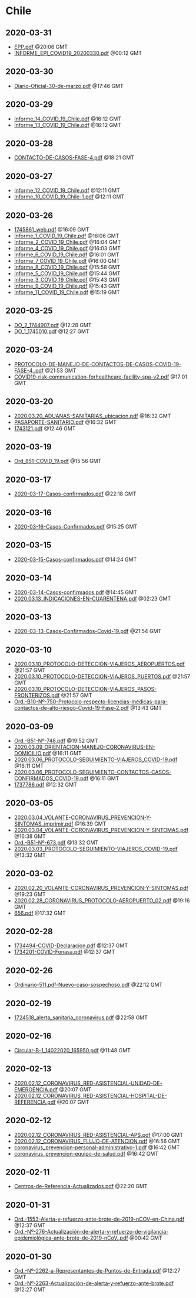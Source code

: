 # Chile


## 2020-03-31

* [EPP.pdf](535950a7826dd3e04b1403ba03a3e2bddd0255ab/file.pdf) @20:06 GMT
* [INFORME\_EPI\_COVID19\_20200330.pdf](dee3045a2f483efb0d8b11a7cc7d1206ab885308/file.pdf) @00:12 GMT

## 2020-03-30

* [Diario-Oficial-30-de-marzo.pdf](89573cbb89e1979713e2437c7635f8ce580d2bcf/file.pdf) @17:46 GMT

## 2020-03-29

* [Informe\_14\_COVID\_19\_Chile.pdf](37f909623ec99d7c9a30c015199834aea8bde250/file.pdf) @16:12 GMT
* [Informe\_13\_COVID\_19\_Chile.pdf](84a99e00ba9b1e39bfc641e161660b8153717a8b/file.pdf) @16:12 GMT

## 2020-03-28

* [CONTACTO-DE-CASOS-FASE-4.pdf](8e3b0d6e839208e26364ca6cfc6cf450c942bece/file.pdf) @18:21 GMT

## 2020-03-27

* [Informe\_12\_COVID\_19\_Chile.pdf](4141716a53781ff72a729ccc7b1418cd63cbbe72/file.pdf) @12:11 GMT
* [Informe\_10\_COVID\_19\_Chile-1.pdf](5940f24700bd4070317f38ad31c5fad0a9d7f711/file.pdf) @12:11 GMT

## 2020-03-26

* [1745861\_web.pdf](73f80f32e543e067461779f37b2e0e911a7ac854/file.pdf) @16:09 GMT
* [Informe\_1\_COVID\_19\_Chile.pdf](c21c91b83a4cbbfee4a47cc3ec666929c8d81a3f/file.pdf) @16:06 GMT
* [Informe\_2\_COVID\_19\_Chile.pdf](eef6cf0f7df7b8576ec995648f0a4a88ba1d41d4/file.pdf) @16:04 GMT
* [Informe\_4\_COVID\_19\_Chile.pdf](80f1e960057cadfb21699d842ec96be7e4d6ea83/file.pdf) @16:03 GMT
* [Informe\_6\_COVID\_19\_Chile.pdf](df1208c69c3adbcfdc4472e673de088c21a9c2d7/file.pdf) @16:01 GMT
* [Informe\_7\_COVID\_19\_Chile.pdf](1b05977dacbffa46b446144d5c38f2e383def8e1/file.pdf) @16:00 GMT
* [Informe\_8\_COVID\_19\_Chile.pdf](6835dbd6a2f75c6a58fb6818d73dcc106be42b6d/file.pdf) @15:58 GMT
* [Informe\_5\_COVID\_19\_Chile.pdf](f12fc714029a46ff3445bfd471b0281280fcb924/file.pdf) @15:44 GMT
* [Informe\_3\_COVID\_19\_Chile.pdf](72cfeeb2289fb50192347c7c8c1aba66d9d01b8c/file.pdf) @15:43 GMT
* [Informe\_9\_COVID\_19\_Chile.pdf](8b7aca7a075b670ad165f100a56d9eb9d20ad96e/file.pdf) @15:43 GMT
* [Informe\_11\_COVID\_19\_Chile.pdf](f0c8ee2fd29528402f6a0e3ea5cc1647ef0c2299/file.pdf) @15:19 GMT

## 2020-03-25

* [DO\_2\_1744907.pdf](c6bedf2b469a7fbb9e2cd412540a503e950a51a3/file.pdf) @12:28 GMT
* [DO\_1\_1745010.pdf](8a3cd47582823f1074edaf29862a5609984e5110/file.pdf) @12:27 GMT

## 2020-03-24

* [PROTOCOLO-DE-MANEJO-DE-CONTACTOS-DE-CASOS-COVID-19-FASE-4..pdf](726653f80181d4433b84f137d57f51e41ccc348a/file.pdf) @21:53 GMT
* [COVID19-risk-communication-forhealthcare-facility-spa-v2.pdf](e9f839077ccc92327bda520896a6e0d55d442344/file.pdf) @17:01 GMT

## 2020-03-20

* [2020.03.20\_ADUANAS-SANITARIAS\_ubicacion.pdf](6aef58cbfa5611eb61acfeaa6bef2b552c364af8/file.pdf) @16:32 GMT
* [PASAPORTE-SANITARIO.pdf](ae6375cfda428c36b72dd755d95d65bd057b8b1a/file.pdf) @16:32 GMT
* [1743121.pdf](002ebaca246dd28cce9a131a61b29af3fa04a3c2/file.pdf) @12:46 GMT

## 2020-03-19

* [Ord\_851-COVID\_19.pdf](fe86b8c13dc838430d0569962bfec60223064493/file.pdf) @15:56 GMT

## 2020-03-17

* [2020-03-17-Casos-confirmados.pdf](301f8b4bfe4455658b3f01576cde33f66ab1b971/file.pdf) @22:18 GMT

## 2020-03-16

* [2020-03-16-Casos-Confirmados.pdf](ccd1a5e3d52c6f20d6f9c305ec795b65d4fa31ce/file.pdf) @15:25 GMT

## 2020-03-15

* [2020-03-15-Casos-confirmados.pdf](8cbc2ae8864894c3b1c0724062235555ce5490db/file.pdf) @14:24 GMT

## 2020-03-14

* [2020-03-14-Casos-confirmados.pdf](df5c5ff4406927a7bf0f9fd20f6308b5459e2e83/file.pdf) @14:45 GMT
* [2020.03.13\_INDICACIONES-EN-CUARENTENA.pdf](cf5999473973ef265c3761be2a2516b3a5a31461/file.pdf) @02:23 GMT

## 2020-03-13

* [2020-03-13-Casos-Confirmados-Covid-19.pdf](1d5ad71ed758a8785396429777241aa8359d841f/file.pdf) @21:54 GMT

## 2020-03-10

* [2020.03.10\_PROTOCOLO-DETECCION-VIAJEROS\_AEROPUERTOS.pdf](ca99fbe4f7179f38cb83389f7aac052a0a026453/file.pdf) @21:57 GMT
* [2020.03.10\_PROTOCOLO-DETECCION-VIAJEROS\_PUERTOS.pdf](95687aa721eae486bae5a49719ad7022724976c4/file.pdf) @21:57 GMT
* [2020.03.10\_PROTOCOLO-DETECCION-VIAJEROS\_PASOS-FRONTERIZOS.pdf](7d61f5a46cfe74941e847b04b210a40e990729c7/file.pdf) @21:57 GMT
* [Ord.-B10-Nº-750-Protocolo-respecto-licencias-médicas-para-contactos-de-alto-riesgo-Covid-19-Fase-2.pdf](13d1bc951547db02f52afd4d4ae87a2594f702f6/file.pdf) @13:43 GMT

## 2020-03-09

* [Ord.-B51-Nº-748.pdf](7993f44f01e0f326931e74ba726dcb4437d11293/file.pdf) @19:52 GMT
* [2020.03.09\_ORIENTACION-MANEJO-CORONAVIRUS-EN-DOMICILIO.pdf](1b91f5dd27d77cc8616e689940e0b697252a559a/file.pdf) @16:11 GMT
* [2020.03.06\_PROTOCOLO-SEGUIMIENTO-VIAJEROS\_COVID-19.pdf](551470afb04fbe60c663975a84eb452180badc22/file.pdf) @16:11 GMT
* [2020.03.06\_PROTOCOLO-SEGUIMIENTO-CONTACTOS-CASOS-CONFIRMADOS\_COVID-19.pdf](7f3457a090b40b07f802466abbdc227a81947b83/file.pdf) @16:11 GMT
* [1737786.pdf](d59c71aeb9b0eff09b3eb398e99099947b438606/file.pdf) @12:32 GMT

## 2020-03-05

* [2020.03.04\_VOLANTE-CORONAVIRUS\_PREVENCION-Y-SINTOMAS\_imprimir.pdf](7f7772e5507c3591dbf983bbddbaf4e4ea349e1f/file.pdf) @16:39 GMT
* [2020.03.04\_VOLANTE-CORONAVIRUS\_PREVENCION-Y-SINTOMAS.pdf](b88dd4e481a4c8e221b45f6838567447d3a8d51f/file.pdf) @16:38 GMT
* [Ord.-B51-Nº-673.pdf](bd2738d4ee7b5c0810ef6a71f997da17b77e223a/file.pdf) @13:32 GMT
* [2020.03.03\_PROTOCOLO-SEGUIMIENTO-VIAJEROS\_COVID-19.pdf](594dbdd8809bb378f07b9e7e1135ddcc8690f316/file.pdf) @13:32 GMT

## 2020-03-02

* [2020.02.20\_VOLANTE-CORONAVIRUS\_PREVENCION-Y-SINTOMAS.pdf](6f4530f2dcdc7cd2f55faecbe70a482b45387e1b/file.pdf) @19:23 GMT
* [2020.02.28\_CORONAVIRUS\_PROTOCOLO-AEROPUERTO\_02.pdf](31defa944dba559f9dc2d14e128bbca2830766b5/file.pdf) @19:16 GMT
* [656.pdf](3966b36dff0e90135637e5586bbbfbd6864163b3/file.pdf) @17:32 GMT

## 2020-02-28

* [1734494-COVID-Declaracion.pdf](e2da2e083af20d30534853d4d9642053aadabf9d/file.pdf) @12:37 GMT
* [1734201-COVID-Fonasa.pdf](475e90ada2f08f56a928c86591d42dff02db1dcf/file.pdf) @12:37 GMT

## 2020-02-26

* [Ordinario-511.pdf-Nuevo-caso-sospechoso.pdf](e05eb2a43ebe85735d4e1ed4a470937d4b18dcfc/file.pdf) @22:12 GMT

## 2020-02-19

* [1724518\_alerta\_sanitaria\_coronavirus.pdf](46ec12a3575707191fb0becd0b9b9cbcd2482a1c/file.pdf) @22:58 GMT

## 2020-02-16

* [Circular-B-1\_14022020\_165950.pdf](a390f76e4f198fdf0cd2b8e3b1577ad22f0998b8/file.pdf) @11:48 GMT

## 2020-02-13

* [2020.02.12\_CORONAVIRUS\_RED-ASISTENCIAL-UNIDAD-DE-EMERGENCIA.pdf](5ae94802cc576c8698363596bcc1a38b82d42d2c/file.pdf) @20:07 GMT
* [2020.02.12\_CORONAVIRUS\_RED-ASISTENCIAL-HOSPITAL-DE-REFERENCIA.pdf](676979c17f35e66fc368aa7b99c6cf122336e1ad/file.pdf) @20:07 GMT

## 2020-02-12

* [2020.02.12\_CORONAVIRUS\_RED-ASISTENCIAL-APS.pdf](5953443f69b32f375f74e5c6acbf41ff0458a147/file.pdf) @17:00 GMT
* [2020.02.12\_CORONAVIRUS\_FLUJO-DE-ATENCION.pdf](3e0d6f2b101f50fde623428c420d7d53498b028c/file.pdf) @16:56 GMT
* [coronavirus\_prevencion-personal-administrativo-1.pdf](63b892d8c9f245722b4752471c947d0f41209b08/file.pdf) @16:42 GMT
* [coronavirus\_prevencion-equipo-de-salud.pdf](6789f0ccd80d59a41ca31676018c93be7a25ff32/file.pdf) @16:42 GMT

## 2020-02-11

* [Centros-de-Referencia-Actualizados.pdf](54c2c7f2873b94775ad57ec1ddd94dfa98f3ef05/file.pdf) @22:20 GMT

## 2020-01-31

* [Ord.-1553-Alerta-y-refuerzo-ante-brote-de-2019-nCOV-en-China.pdf](bc9ecd7998019fa1717997e9f86e1e8c4631a13d/file.pdf) @12:37 GMT
* [Ord.-Nº-276-Actualización-de-alerta-y-refuerzo-de-vigilancia-epidemiológica-ante-brote-de-2019-nCoV..pdf](173ce406949c2372429d3ed50372d42b3a99b515/file.pdf) @00:42 GMT

## 2020-01-30

* [Ord.-Nº-2262-a-Representantes-de-Puntos-de-Entrada.pdf](00cb71d8e1b39580b67c3c6116e535fe1e8b45a2/file.pdf) @12:27 GMT
* [Ord.-Nº-2263-Actualización-de-alerta-y-refuerzo-ante-brote.pdf](9f83c10f390a8baeb1fb5c5004ea187f8287bdf5/file.pdf) @12:27 GMT
